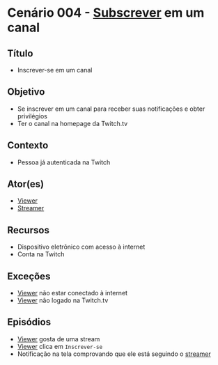# Cenário 004 - [Subscrever](Subscribe) em um canal

## Título
* Inscrever-se em um canal

## Objetivo
* Se inscrever em um canal para receber suas notificações e obter privilégios 
* Ter o canal na homepage da Twitch.tv

## Contexto
* Pessoa já autenticada na Twitch 

## Ator(es)
* [Viewer](Viewer)
* [Streamer](L%C3%A9xico-Streamer)

## Recursos
* Dispositivo eletrônico com acesso à internet 
* Conta na Twitch

## Exceções
* [Viewer](Viewer) não estar conectado à internet
* [Viewer](Viewer) não logado na Twitch.tv

## Episódios
* [Viewer](Viewer) gosta de uma stream 
* [Viewer](Viewer) clica em ```Inscrever-se```
* Notificação na tela comprovando que ele está seguindo o [streamer](L%C3%A9xico-Streamer)


